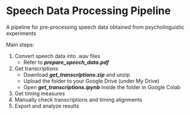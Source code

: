 # Speech Data Processing Pipeline
A pipeline for pre-processing speech data obtained from psycholinguistic experiments

Main steps:

1. Convert speech data into .wav files
   - Refer to _**prepare_speech_data.pdf**_
3. Get transcriptions
   - Download _**get_transcriptions.zip**_ and unzip
   - Upload the folder to your Google Drive (under My Drive)
   - Open _**get_transcriptions.ipynb**_ inside the folder in Google Colab
4. Get timing measures
5. Manually check transcriptions and timing alignments
6. Export and analyze results
